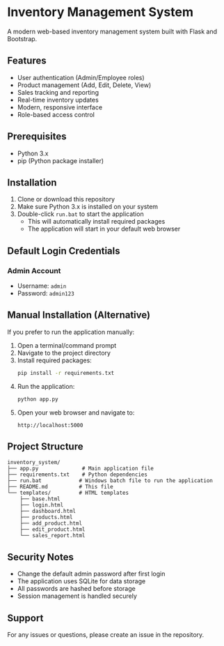 # Inventory Management System

A modern web-based inventory management system built with Flask and Bootstrap.

## Features

- User authentication (Admin/Employee roles)
- Product management (Add, Edit, Delete, View)
- Sales tracking and reporting
- Real-time inventory updates
- Modern, responsive interface
- Role-based access control

## Prerequisites

- Python 3.x
- pip (Python package installer)

## Installation

1. Clone or download this repository
2. Make sure Python 3.x is installed on your system
3. Double-click `run.bat` to start the application
   - This will automatically install required packages
   - The application will start in your default web browser

## Default Login Credentials

### Admin Account
- Username: `admin`
- Password: `admin123`

## Manual Installation (Alternative)

If you prefer to run the application manually:

1. Open a terminal/command prompt
2. Navigate to the project directory
3. Install required packages:
   ```bash
   pip install -r requirements.txt
   ```
4. Run the application:
   ```bash
   python app.py
   ```
5. Open your web browser and navigate to:
   ```
   http://localhost:5000
   ```

## Project Structure

```
inventory_system/
├── app.py              # Main application file
├── requirements.txt    # Python dependencies
├── run.bat            # Windows batch file to run the application
├── README.md          # This file
└── templates/         # HTML templates
    ├── base.html
    ├── login.html
    ├── dashboard.html
    ├── products.html
    ├── add_product.html
    ├── edit_product.html
    └── sales_report.html
```

## Security Notes

- Change the default admin password after first login
- The application uses SQLite for data storage
- All passwords are hashed before storage
- Session management is handled securely

## Support

For any issues or questions, please create an issue in the repository. 